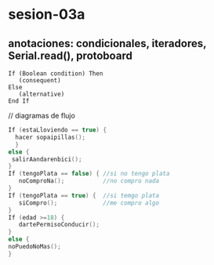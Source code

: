 # sesion-03a
## anotaciones: condicionales, iteradores, Serial.read(), protoboard
```ccp
If (Boolean condition) Then
   (consequent)
Else
   (alternative)
End If
```
// diagramas de flujo 
```cpp
If (estaLloviendo == true) {
  hacer sopaipillas();
  }
else {
 salirAandarenbici();
}
If (tengoPlata == false) { //si no tengo plata
   noComproNa();           //no compro nada
}
If (tengoPlata == true) {  //si temgo plata
   siCompro();             //me compro algo
}
If (edad >=18) {
   dartePermisoConducir();
}
else {
noPuedoNoMas();
}

